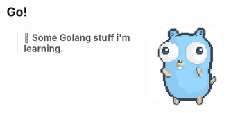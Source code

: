 # Go!

<div> <img align="right" alt="Gopher-gif" height="180" style="border-radius:50px;" src="./files/dancing-gopher.gif"> </div>

> ## :memo: Some Golang stuff i'm learning.
